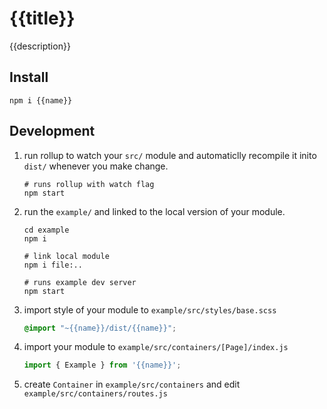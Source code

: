 # {{title}} 

{{description}}

## Install

```shell
npm i {{name}}
```

## Development

1. run rollup to watch your `src/` module and automaticlly recompile it inito `dist/` whenever you make change.

   ```shell
   # runs rollup with watch flag
   npm start 
   ```

2. run the `example/` and linked to the local version of your module.

   ```shell
   cd example
   npm i

   # link local module
   npm i file:..
   
   # runs example dev server
   npm start
   ```

3. import style of your module to `example/src/styles/base.scss`

   ```scss
   @import "~{{name}}/dist/{{name}}";
   ```

4. import your module to `example/src/containers/[Page]/index.js`

   ```js
   import { Example } from '{{name}}';
   ```

5. create `Container` in `example/src/containers` and edit `example/src/containers/routes.js` 